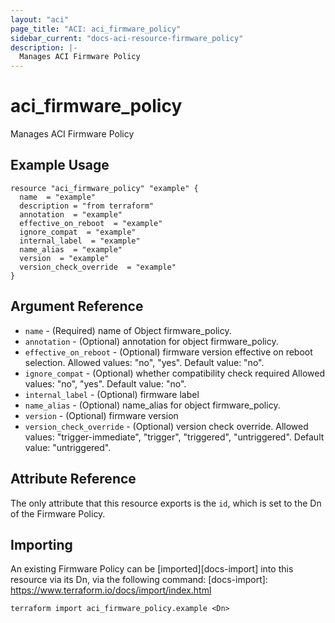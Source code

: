 ```yaml
---
layout: "aci"
page_title: "ACI: aci_firmware_policy"
sidebar_current: "docs-aci-resource-firmware_policy"
description: |-
  Manages ACI Firmware Policy
---
```


# aci_firmware_policy

Manages ACI Firmware Policy

## Example Usage

```hcl
resource "aci_firmware_policy" "example" {
  name  = "example"
  description = "from terraform"
  annotation  = "example"
  effective_on_reboot  = "example"
  ignore_compat  = "example"
  internal_label  = "example"
  name_alias  = "example"
  version  = "example"
  version_check_override  = "example"
}
```

## Argument Reference

- `name` - (Required) name of Object firmware_policy.
- `annotation` - (Optional) annotation for object firmware_policy.
- `effective_on_reboot` - (Optional) firmware version effective on reboot selection.
  Allowed values: "no", "yes". Default value: "no".
- `ignore_compat` - (Optional) whether compatibility check required
  Allowed values: "no", "yes". Default value: "no".
- `internal_label` - (Optional) firmware label
- `name_alias` - (Optional) name_alias for object firmware_policy.
- `version` - (Optional) firmware version
- `version_check_override` - (Optional) version check override.
  Allowed values: "trigger-immediate", "trigger", "triggered", "untriggered". Default value: "untriggered".

## Attribute Reference

The only attribute that this resource exports is the `id`, which is set to the
Dn of the Firmware Policy.

## Importing

An existing Firmware Policy can be [imported][docs-import] into this resource via its Dn, via the following command:
[docs-import]: https://www.terraform.io/docs/import/index.html

```
terraform import aci_firmware_policy.example <Dn>
```
